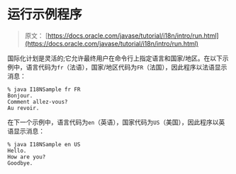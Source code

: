 # 运行示例程序

> 原文： [https://docs.oracle.com/javase/tutorial/i18n/intro/run.html](https://docs.oracle.com/javase/tutorial/i18n/intro/run.html)

国际化计划是灵活的;它允许最终用户在命令行上指定语言和国家/地区。在以下示例中，语言代码为`fr`（法语），国家/地区代码为`FR`（法国），因此程序以法语显示消息：

```
% java I18NSample fr FR
Bonjour.
Comment allez-vous?
Au revoir.
```

在下一个示例中，语言代码为`en`（英语），国家代码为`US`（美国），因此程序以英语显示消息：

```
% java I18NSample en US
Hello.
How are you?
Goodbye.
```